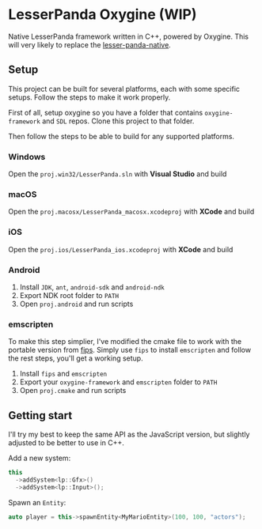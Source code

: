 # LesserPanda Oxygine (WIP)

Native LesserPanda framework written in C++, powered by Oxygine. This
will very likely to replace the [lesser-panda-native]().

## Setup

This project can be built for several platforms, each with some specific
setups. Follow the steps to make it work properly.

First of all, setup oxygine so you have a folder that contains
`oxygine-framework` and `SDL` repos. Clone this project to that folder.

Then follow the steps to be able to build for any supported platforms.

### Windows

Open the `proj.win32/LesserPanda.sln` with **Visual Studio** and build

### macOS

Open the `proj.macosx/LesserPanda_macosx.xcodeproj` with **XCode** and build

### iOS

Open the `proj.ios/LesserPanda_ios.xcodeproj` with **XCode** and build

### Android

1. Install `JDK`, `ant`, `android-sdk` and `android-ndk`
2. Export NDK root folder to `PATH`
3. Open `proj.android` and run scripts

### emscripten

To make this step simplier, I've modified the cmake file to work with
the portable version from [fips](https://floooh.github.io/fips/index.html).
Simply use `fips` to install `emscripten` and follow the rest steps,
you'll get a working setup.

1. Install `fips` and `emscripten`
2. Export your `oxygine-framework` and `emscripten` folder to `PATH`
3. Open `proj.cmake` and run scripts

## Getting start

I'll try my best to keep the same API as the JavaScript version, but slightly
adjusted to be better to use in C++.


Add a new system:

```cpp
this
  ->addSystem<lp::Gfx>()
  ->addSystem<lp::Input>();
```


Spawn an `Entity`:

```cpp
auto player = this->spawnEntity<MyMarioEntity>(100, 100, "actors");
```
